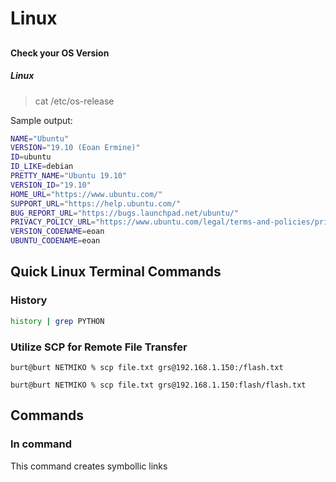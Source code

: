 # Linux

## 

### 

#### Check your OS Version

##### Linux

> cat /etc/os-release

Sample output:

```bash
NAME="Ubuntu"
VERSION="19.10 (Eoan Ermine)"
ID=ubuntu
ID_LIKE=debian
PRETTY_NAME="Ubuntu 19.10"
VERSION_ID="19.10"
HOME_URL="https://www.ubuntu.com/"
SUPPORT_URL="https://help.ubuntu.com/"
BUG_REPORT_URL="https://bugs.launchpad.net/ubuntu/"
PRIVACY_POLICY_URL="https://www.ubuntu.com/legal/terms-and-policies/privacy-policy"
VERSION_CODENAME=eoan
UBUNTU_CODENAME=eoan
```

###

## Quick Linux Terminal Commands

### History

```bash
history | grep PYTHON
```

### Utilize SCP for Remote File Transfer

```
burt@burt NETMIKO % scp file.txt grs@192.168.1.150:/flash.txt
```

```
burt@burt NETMIKO % scp file.txt grs@192.168.1.150:flash/flash.txt
```


## Commands

### ln command

This command creates symbollic links

